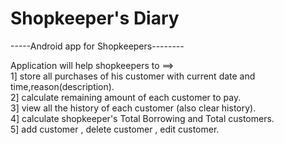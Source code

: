 # Shopkeeper's Diary


-----Android app for Shopkeepers--------

  Application will help shopkeepers to ==>         
        1] store all purchases of his customer with current date and time,reason(description).       
        2] calculate remaining amount of each customer to pay.          
        3] view all the history of each customer (also clear history).            
        4] calculate shopkeeper's Total Borrowing and Total customers.      
        5] add customer , delete customer , edit customer.      
